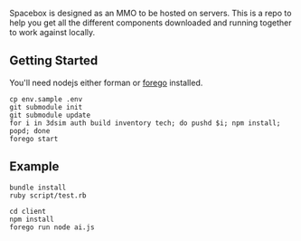 Spacebox is designed as an MMO to be hosted on servers. This is a repo to help you get all the different components downloaded and running together to work against locally.

## Getting Started

You'll need nodejs either forman or [forego](https://github.com/ddollar/forego) installed.

```
cp env.sample .env
git submodule init
git submodule update
for i in 3dsim auth build inventory tech; do pushd $i; npm install; popd; done
forego start
```

## Example

```
bundle install
ruby script/test.rb
```

```
cd client
npm install
forego run node ai.js
```
